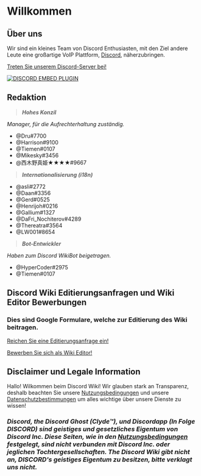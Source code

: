 <!-- TITLE: Home -->
<!-- SUBTITLE: Willkommen beim Discord Wiki! -->

# Willkommen
## Über uns

Wir sind ein kleines Team von Discord Enthusiasten, mit den Ziel andere Leute eine großartige VoIP Plattform, [Discord](https://discordapp.com), näherzubringen.

[Treten Sie unserem Discord-Server bei!](https://discord.gg/WHz5r3N)

<a href="https://discord.gg/WHz5r3N">![DISCORD EMBED PLUGIN](https://discordapp.com/api/guilds/268800390961561601/widget.png?style=banner2)</a>

## Redaktion
> ***Hohes Konzil***

*Manager, für die Aufrechterhaltung zuständig.*
* @Dru#7700
* @Harrison#9100
* @Tiemen#0107
* @Mikesky#3456
* @西木野真姫★★★★#9667

> ***Internationalisierung (i18n)***

* @asli#2772
* @Daan#3356
* @Gerd#0525
* @Henrijoh#0216
* @Gallium#1327
* @DaFri_Nochiterov#4289
* @Thereatra#3564
* @LW001#8654

> ***Bot-Entwickler***

*Haben zum Discord WikiBot beigetragen.*
* @HyperCoder#2975
* @Tiemen#0107

## Discord Wiki Editierungsanfragen und Wiki Editor Bewerbungen
### Dies sind Google Formulare, welche zur Editierung des Wiki beitragen.

[Reichen Sie eine Editierungsanfrage ein!](https://goo.gl/forms/tXAUTq1uWNd5UJo43)

[Bewerben Sie sich als Wiki Editor!](https://goo.gl/forms/acaEgDcB2wLvAyUs1)
## Disclaimer und Legale Information
Hallo! Wilkommen beim Discord Wiki! Wir glauben stark an Transparenz, deshalb beachten Sie unsere [Nutzungsbedingungen](/terms) und unsere [Datenschutzbestimmungen](/privacy) um alles wichtige über unsere Dienste zu wissen!

### ***Discord, the Discord Ghost (Clyde™), und Discordapp (In Folge DISCORD) sind geistiges und gesetzliches Eigentum von Discord Inc. Diese Seiten, wie in den [Nutzungsbedingungen](/terms) festgelegt, sind nicht verbunden mit Discord Inc. oder jeglichen Tochtergesellschaften. The Discord Wiki gibt nicht an, DISCORD's geistiges Eigentum zu besitzen, bitte verklagt uns nicht.***